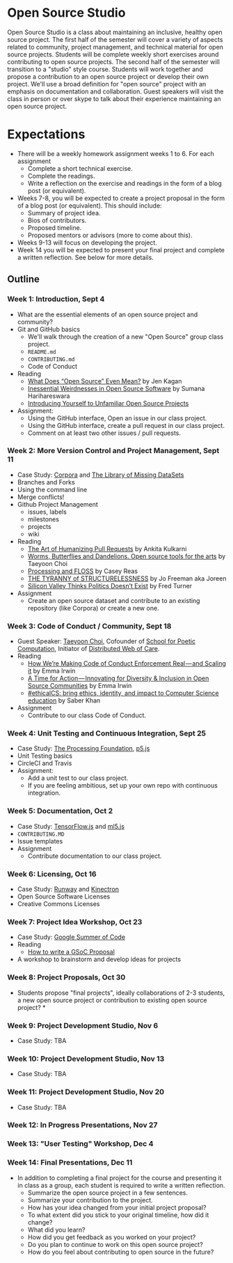 # Open Source Studio

Open Source Studio is a class about maintaining an inclusive, healthy open source project. The first half of the semester will cover a variety of aspects related to community, project management, and technical material for open source projects. Students will be complete weekly short exercises around contributing to open source projects. The second half of the semester will transition to a "studio" style course. Students will work together and propose a contribution to an open source project or develop their own project. We'll use a broad definition for "open source" project with an emphasis on documentation and collaboration. Guest speakers will visit the class in person or over skype to talk about their experience maintaining an open source project.

# Expectations
* There will be a weekly homework assignment weeks 1 to 6. For each assignment
   * Complete a short technical exercise.
   * Complete the readings.
   * Write a reflection on the exercise and readings in the form of a blog post (or equivalent).
* Weeks 7-8, you will be expected to create a project proposal in the form of a blog post (or equivalent). This should include:
   * Summary of project idea.
   * Bios of contributors.
   * Proposed timeline.
   * Proposed mentors or advisors (more to come about this).
* Weeks 9-13 will focus on developing the project.
* Week 14 you will be expected to present your final project and complete a written reflection. See below for more details.

## Outline

### Week 1: Introduction, Sept 4
* What are the essential elements of an open source project and community?
* Git and GitHub basics
  * We'll walk through the creation of a new "Open Source" group class project.
  * `README.md`
  * `CONTRIBUTING.md`
  * Code of Conduct
* Reading
  * [What Does “Open Source” Even Mean?](https://medium.com/@kenjagan/what-does-open-source-even-mean-6bd47befe696) by Jen Kagan
  * [Inessential Weirdnesses in Open Source Software](https://www.harihareswara.net/sumana/2016/05/21/0) by Sumana Harihareswara
  * [Introducing Yourself to Unfamiliar Open Source Projects](http://blog.melchua.com/2013/06/19/hacker-school-introducing-yourself-to-unfamiliar-open-source-projects/)
* Assignment:
  * Using the GitHub interface, Open an issue in our class project.
  * Using the GitHub interface, create a pull request in our class project.
  * Comment on at least two other issues / pull requests.

### Week 2: More Version Control and Project Management, Sept 11
* Case Study: [Corpora](https://github.com/dariusk/corpora) and [The Library of Missing DataSets](http://mimionuoha.com/the-library-of-missing-datasets/)
* Branches and Forks
* Using the command line
* Merge conflicts!
* Github Project Management
  * issues, labels
  * milestones
  * projects
  * wiki
* Reading
  * [The Art of Humanizing Pull Requests](https://dev.to/kulkarniankita9/the-art-of-humanizing-pull-requests-prs-2238) by Ankita Kulkarni
  * [Worms, Butterflies and Dandelions. Open source tools for the arts](https://medium.com/@tchoi8/worms-butterflies-and-dandelions-open-source-tools-for-the-arts-9b4dcd76a1f2) by Taeyoon Choi
  * [Processing and FLOSS](https://medium.com/processing-foundation/processing-and-floss-d35aa4607f4c) by Casey Reas
  * [THE TYRANNY of STRUCTURELESSNESS](https://www.jofreeman.com/joreen/tyranny.htm) by Jo Freeman aka Joreen 
  * [Silicon Valley Thinks Politics Doesn’t Exist](https://032c.com/fred-turner-silicon-valley-thinks-politics-doesnt-exist) by Fred Turner
* Assignment
  * Create an open source dataset and contribute to an existing repository (like Corpora) or create a new one.


### Week 3: Code of Conduct / Community, Sept 18
* Guest Speaker: [Taeyoon Choi](http://taeyoonchoi.com/), Cofounder of [School for Poetic Computation](http://sfpc.io/), Initiator of [Distributed Web of Care](http://distributedweb.care/).  
* Reading
  * [How We’re Making Code of Conduct Enforcement Real — and Scaling it](https://medium.com/mozilla-open-innovation/how-were-making-code-of-conduct-enforcement-real-and-scaling-it-3e382cf94415) by Emma Irwin
  * [A Time for Action — Innovating for Diversity & Inclusion in Open Source Communities](https://medium.com/mozilla-open-innovation/a-time-for-action-innovating-for-diversity-inclusion-in-open-source-communities-6922fef4675e) by Emma Irwin
  * [#ethicalCS: bring ethics, identity, and impact to Computer Science education](https://medium.com/@ed_saber/ethicalcs-bring-ethics-identity-and-impact-to-computer-science-education-eae5a9d4682) by Saber Khan
* Assignment
  * Contribute to our class Code of Conduct.

### Week 4: Unit Testing and Continuous Integration, Sept 25
* Case Study: [The Processing Foundation](https://processingfoundation.org/), [p5.js](https://p5js.org/)
* Unit Testing basics
* CircleCI and Travis
* Assignment: 
  * Add a unit test to our class project.
  * If you are feeling ambitious, set up your own repo with continuous integration.

### Week 5: Documentation, Oct 2
* Case Study: [TensorFlow.js](https://js.tensorflow.org/) and [ml5.js](https://ml5js.org/)
* `CONTRIBUTING.MD`
* Issue templates
* Assignment
  * Contribute documentation to our class project.

### Week 6: Licensing, Oct 16
* Case Study: [Runway](https://runwayml.com/) and [Kinectron](https://kinectron.github.io/)
* Open Source Software Licenses
* Creative Commons Licenses

### Week 7: Project Idea Workshop, Oct 23
* Case Study: [Google Summer of Code](https://summerofcode.withgoogle.com/)
* Reading
  * [How to write a GSoC Proposal](http://teom.org/blog/kde/how-to-write-a-kick-ass-proposal-for-google-summer-of-code/)
* A workshop to brainstorm and develop ideas for projects

### Week 8: Project Proposals, Oct 30
* Students propose "final projects", ideally collaborations of 2-3 students, a new open source project or contribution to existing open source project?
   * 

### Week 9: Project Development Studio, Nov 6
* Case Study: TBA

### Week 10: Project Development Studio, Nov 13
* Case Study: TBA

### Week 11: Project Development Studio, Nov 20
* Case Study: TBA

### Week 12: In Progress Presentations, Nov 27

### Week 13: "User Testing" Workshop, Dec 4

### Week 14: Final Presentations, Dec 11
* In addition to completing a final project for the course and presenting it in class as a group, each student is required to write a written reflection.
   * Summarize the open source project in a few sentences.
   * Summarize your contribution to the project.
   * How has your idea changed from your initial project proposal?
   * To what extent did you stick to your original timeline, how did it change?
   * What did you learn?
   * How did you get feedback as you worked on your project?
   * Do you plan to continue to work on this open source project?
   * How do you feel about contributing to open source in the future?

